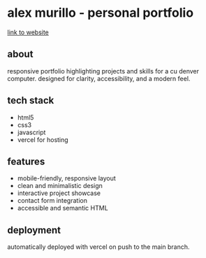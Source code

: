 # alex murillo - personal portfolio

[link to website](https://alexm-personal-port.vercel.app/)

## about  
responsive portfolio highlighting projects and skills for a cu denver computer. designed for clarity, accessibility, and a modern feel.

## tech stack  
- html5  
- css3  
- javascript  
- vercel for hosting  

## features  
- mobile-friendly, responsive layout  
- clean and minimalistic design  
- interactive project showcase  
- contact form integration  
- accessible and semantic HTML  

## deployment  
automatically deployed with vercel on push to the main branch.
